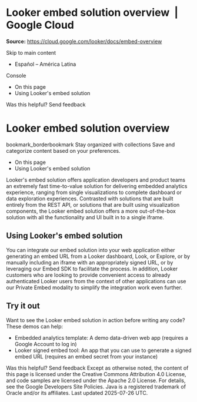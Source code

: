 # Looker embed solution overview  |  Google Cloud

**Source:** https://cloud.google.com/looker/docs/embed-overview

Skip to main content 
  * Español – América Latina

Console 


  * On this page
  * Using Looker's embed solution




Was this helpful?
Send feedback 
#  Looker embed solution overview
bookmark_borderbookmark Stay organized with collections  Save and categorize content based on your preferences.
  * On this page
  * Using Looker's embed solution


Looker's embed solution offers application developers and product teams an extremely fast time-to-value solution for delivering embedded analytics experience, ranging from single visualizations to complete dashboard or data exploration experiences.
Contrasted with solutions that are built entirely from the REST API, or solutions that are built using visualization components, the Looker embed solution offers a more out-of-the-box solution with all the functionality and UI built in to a single iframe.
## Using Looker's embed solution
You can integrate our embed solution into your web application either generating an embed URL from a Looker dashboard, Look, or Explore, or by manually including an iframe with an appropriately signed URL, or by leveraging our Embed SDK to facilitate the process. In addition, Looker customers who are looking to provide convenient access to already authenticated Looker users from the context of other applications can use our Private Embed modality to simplify the integration work even further.
## Try it out
Want to see the Looker embed solution in action before writing any code? These demos can help:
  * Embedded analytics template: A demo data-driven web app (requires a Google Account to log in)
  * Looker signed embed tool: An app that you can use to generate a signed embed URL (requires an embed secret from your instance)


Was this helpful?
Send feedback 
Except as otherwise noted, the content of this page is licensed under the Creative Commons Attribution 4.0 License, and code samples are licensed under the Apache 2.0 License. For details, see the Google Developers Site Policies. Java is a registered trademark of Oracle and/or its affiliates.
Last updated 2025-07-26 UTC.


